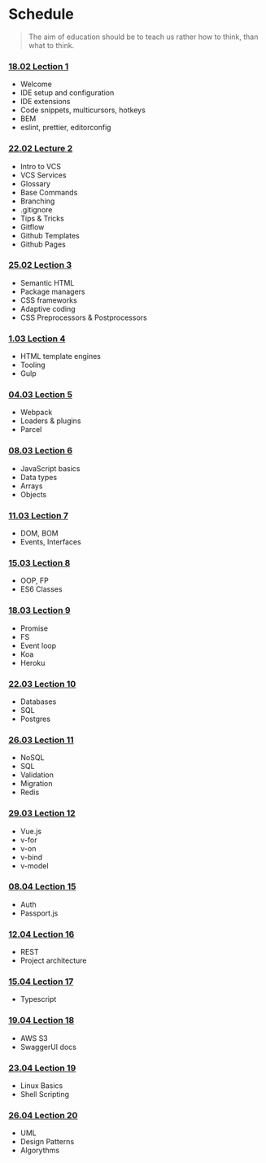 # Schedule

> The aim of education should be to teach us rather how to think, than what to think.

### [18.02 Lection 1](/lecture-1/lecture.md)

- Welcome
- IDE setup and configuration
- IDE extensions
- Code snippets, multicursors, hotkeys
- BEM
- eslint, prettier, editorconfig

### [22.02 Lecture 2](/lecture-2/lecture.md)

- Intro to VCS
- VCS Services
- Glossary
- Base Commands
- Branching
- .gitignore
- Tips & Tricks
- Gitflow
- Github Templates
- Github Pages

### [25.02 Lection 3](/lecture-3/lecture.md)

- Semantic HTML
- Package managers
- CSS frameworks
- Adaptive coding
- CSS Preprocessors & Postprocessors

### [1.03 Lection 4](/lecture-4/lecture.md)

- HTML template engines
- Tooling
- Gulp

### [04.03 Lection 5](/lecture-5/lecture.md)

- Webpack
- Loaders & plugins
- Parcel

### [08.03 Lection 6](/lecture-6/lecture.md)

- JavaScript basics
- Data types
- Arrays
- Objects

### [11.03 Lection 7](/lecture-7/lecture.md)

- DOM, BOM
- Events, Interfaces

### [15.03 Lection 8](/lecture-8/lecture.md)

- OOP, FP
- ES6 Classes

### [18.03 Lection 9](/lecture-9/lecture.md)

- Promise
- FS
- Event loop
- Koa
- Heroku

### [22.03 Lection 10](/lecture-10/lecture.md)

- Databases
- SQL
- Postgres

### [26.03 Lection 11](/lecture-11/lecture.md)

- NoSQL
- SQL
- Validation
- Migration
- Redis

### [29.03 Lection 12](/lecture-12/lecture.md)

- Vue.js
- v-for
- v-on
- v-bind
- v-model

### [08.04 Lection 15](/lecture-15/lecture.md)

- Auth
- Passport.js

### [12.04 Lection 16](/lecture-16/lecture.md)

- REST
- Project architecture

### [15.04 Lection 17](/lecture-17/lecture.md)

- Typescript

### [19.04 Lection 18](/lecture-18/lecture.md)

- AWS S3
- SwaggerUI docs

### [23.04 Lection 19](lecture-19/lecture.md)

- Linux Basics
- Shell Scripting

### [26.04 Lection 20](lecture-20/lecture.md)

- UML
- Design Patterns
- Algorythms

